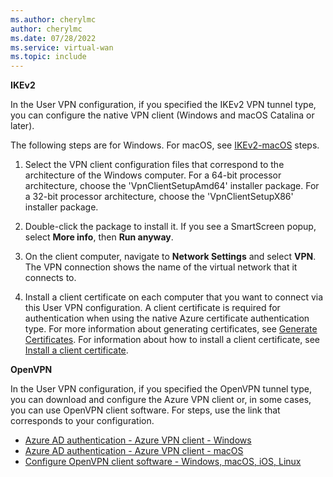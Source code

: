 ```yaml
---
ms.author: cherylmc
author: cherylmc
ms.date: 07/28/2022
ms.service: virtual-wan
ms.topic: include
---
```


**IKEv2**

In the User VPN configuration, if you specified the IKEv2 VPN tunnel type, you can configure the native VPN client (Windows and macOS Catalina or later).

The following steps are for Windows. For macOS, see [IKEv2-macOS](../articles/virtual-wan/point-to-site-vpn-client-cert-mac.md#ikev2-macOS) steps.

1. Select the VPN client configuration files that correspond to the architecture of the Windows computer. For a 64-bit processor architecture, choose the 'VpnClientSetupAmd64' installer package. For a 32-bit processor architecture, choose the 'VpnClientSetupX86' installer package.

1. Double-click the package to install it. If you see a SmartScreen popup, select **More info**, then **Run anyway**.

1. On the client computer, navigate to **Network Settings** and select **VPN**. The VPN connection shows the name of the virtual network that it connects to.

1. Install a client certificate on each computer that you want to connect via this User VPN configuration. A client certificate is required for authentication when using the native Azure certificate authentication type. For more information about generating certificates, see [Generate Certificates](../articles/virtual-wan/certificates-point-to-site.md). For information about how to install a client certificate, see [Install a client certificate](../articles/virtual-wan/install-client-certificates.md).

**OpenVPN**

In the User VPN configuration, if you specified the OpenVPN tunnel type, you can download and configure the Azure VPN client or, in some cases, you can use OpenVPN client software. For steps, use the link that corresponds to your configuration.

* [Azure AD authentication - Azure VPN client - Windows](../articles/virtual-wan/openvpn-azure-ad-client.md)
* [Azure AD authentication - Azure VPN client - macOS](../articles/virtual-wan/openvpn-azure-ad-client-mac.md)
* [Configure OpenVPN client software - Windows, macOS, iOS, Linux ](../articles/virtual-wan/howto-openvpn-clients.md)
